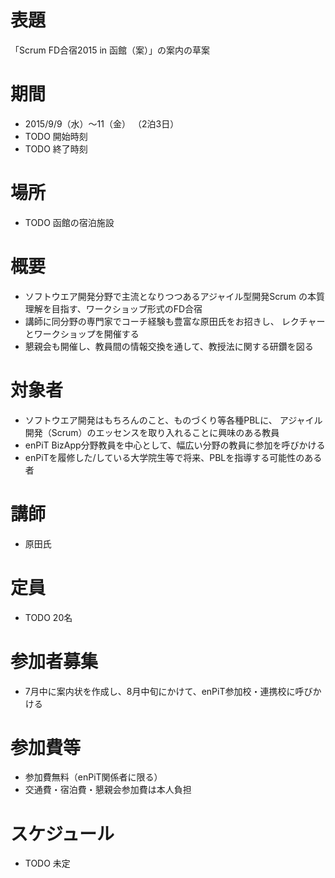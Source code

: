 # 表題
「Scrum FD合宿2015 in 函館（案）」の案内の草案
# 期間
* 2015/9/9（水）〜11（金） （2泊3日）
* TODO 開始時刻
* TODO 終了時刻
# 場所
* TODO 函館の宿泊施設
# 概要
* ソフトウエア開発分野で主流となりつつあるアジャイル型開発Scrum
  の本質理解を目指す、ワークショップ形式のFD合宿
* 講師に同分野の専門家でコーチ経験も豊富な原田氏をお招きし、
  レクチャーとワークショップを開催する
* 懇親会も開催し、教員間の情報交換を通して、教授法に関する研鑽を図る
# 対象者
* ソフトウエア開発はもちろんのこと、ものづくり等各種PBLに、
  アジャイル開発（Scrum）のエッセンスを取り入れることに興味のある教員
* enPiT BizApp分野教員を中心として、幅広い分野の教員に参加を呼びかける
* enPiTを履修した/している大学院生等で将来、PBLを指導する可能性のある者
# 講師
* 原田氏
# 定員
* TODO 20名
# 参加者募集
* 7月中に案内状を作成し、8月中旬にかけて、enPiT参加校・連携校に呼びかける
# 参加費等
* 参加費無料（enPiT関係者に限る）
* 交通費・宿泊費・懇親会参加費は本人負担
# スケジュール
* TODO 未定



